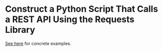 # Construct a Python Script That Calls a REST API Using the Requests Library

[See here](../../code_samples/python_and_rest/) for concrete examples.
